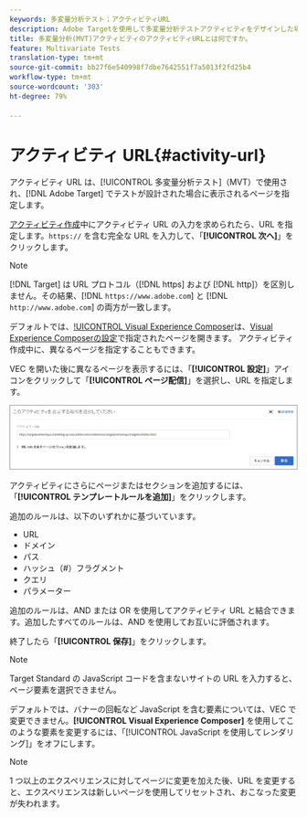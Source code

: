 ```yaml
---
keywords: 多変量分析テスト；アクティビティURL
description: Adobe Targetを使用して多変量分析テストアクティビティをデザインした場合に、テストで使用され、開くページを決定するアクティビティURLを指定する方法について説明します。
title: 多変量分析(MVT)アクティビティのアクティビティURLとは何ですか。
feature: Multivariate Tests
translation-type: tm+mt
source-git-commit: bb27f6e540998f7dbe7642551f7a5013f2fd25b4
workflow-type: tm+mt
source-wordcount: '303'
ht-degree: 79%

---
```



# アクティビティ URL{#activity-url}

アクティビティ URL は、[!UICONTROL 多変量分析テスト]（MVT）で使用され、[!DNL Adobe Target] でテストが設計された場合に表示されるページを指定します。

[アクティビティ作成](/help/c-activities/c-multivariate-testing/t-create-multivariate-test/create-multivariate-test.md)中にアクティビティ URL の入力を求められたら、URL を指定します。`https://` を含む完全な URL を入力して、「**[!UICONTROL 次へ]**」をクリックします。

>[!NOTE]
>
>[!DNL Target] は URL プロトコル（[!DNL https] および [!DNL http]）を区別しません。その結果、[!DNL `https://www.adobe.com`] と [!DNL `http://www.adobe.com`] の両方が一致します。

デフォルトでは、[!UICONTROL Visual Experience Composer](VEC)は、[Visual Experience Composerの設定](/help/administrating-target/visual-experience-composer-set-up.md)で指定されたページを開きます。 アクティビティ作成中に、異なるページを指定することもできます。

VEC を開いた後に異なるページを表示するには、「**[!UICONTROL 設定]**」アイコンをクリックして「**[!UICONTROL ページ配信]**」を選択し、URL を指定します。

![ページ配信ダイアログボックス](/help/c-activities/c-multivariate-testing/t-create-multivariate-test/assets/url-config.png)

アクティビティにさらにページまたはセクションを追加するには、「**[!UICONTROL テンプレートルールを追加]**」をクリックします。

追加のルールは、以下のいずれかに基づいています。

* URL
* ドメイン
* パス
* ハッシュ（#）フラグメント
* クエリ
* パラメーター

追加のルールは、AND または OR を使用してアクティビティ URL と結合できます。追加したすべてのルールは、AND を使用してお互いに評価されます。

終了したら「**[!UICONTROL 保存]**」をクリックします。

>[!NOTE]
>
>Target Standard の JavaScript コードを含まないサイトの URL を入力すると、ページ要素を選択できません。

デフォルトでは、バナーの回転など JavaScript を含む要素については、VEC で変更できません。**[!UICONTROL Visual Experience Composer]** を使用してこのような要素を変更するには、「[!UICONTROL JavaScript を使用してレンダリング]」をオフにします。

>[!NOTE]
>
>1 つ以上のエクスペリエンスに対してページに変更を加えた後、URL を変更すると、エクスペリエンスは新しいページを使用してリセットされ、おこなった変更が失われます。